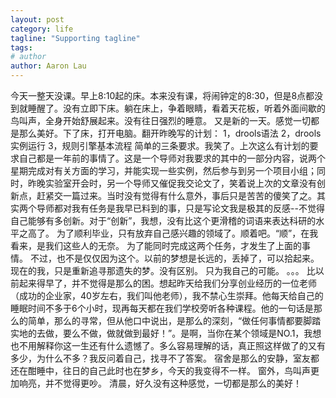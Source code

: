```yaml
---
layout: post
category: life
tagline: "Supporting tagline"
tags: 
# author
author: Aaron Lau
---
```



今天一整天没课。早上8:10起的床。本来没有课，将闹钟定的8:30，但是8点都没到就睡醒了。没有立即下床。躺在床上，争着眼睛，看着天花板，听着外面间歇的鸟叫声，全身开始舒展起来。没有往日强烈的睡意。
    又是新的一天。感觉一切都是那么美好。下了床，打开电脑。翻开昨晚写的计划：
           1，drools语法
           2，drools实例运行
           3，规则引擎基本流程
简单的三条要求。我笑了。上次这么有计划的要求自己都是一年前的事情了。这是一个导师对我要求的其中的一部分内容，说两个星期完成对有关方面的学习，并能实现一些实例，然后参与到另一个项目小组；同时，昨晚实验室开会时，另一个导师又催促我交论文了，笑着说上次的文章没有创新点，赶紧交一篇过来。当时没有觉得有什么意外，事后只是苦苦的傻笑了之。其实两个导师都对我有任务是我早已料到的事，只是写论文我是极其的反感--不觉得自己能够有多创新。对于“创新”，我想，没有比这个更滑稽的词语来表达科研的水平之高了。
    为了顺利毕业，只有放弃自己感兴趣的领域了。顺着吧。“顺”，在我看来，是我们这些人的无奈。
    为了能同时完成这两个任务，才发生了上面的事情。
    不过，也不是仅仅因为这个。以前的梦想是长远的，丢掉了，可以拾起来。现在的我，只是重新追寻那遗失的梦。没有区别。
    只为我自己的可能。
    。。。
    比以前起来得早了，并不觉得是那么的困。想起昨天给我们分享创业经历的一位老师（成功的企业家，40岁左右，我们叫他老师），我不禁心生崇拜。他每天给自己的睡眠时间不多于6个小时，现再每天都在我们学校旁听各种课程。他的一句话是那么的简单，那么的寻常，但从他口中说出，是那么的深刻，“做任何事情都要脚踏实地的去做，要么不做，做就做到最好！”。是啊，当你在某个领域是NO.1，我想也不用解释你这一生还有什么遗憾了。多么容易理解的话，真正照这样做了的又有多少，为什么不多？我反问着自己，找寻不了答案。
    宿舍是那么的安静，室友都还在酣睡中，往日的自己此时也在梦乡，今天的我变得不一样。
    窗外，鸟叫声更加响亮，并不觉得更吵。
    清晨，好久没有这种感觉，一切都是那么的美好！
